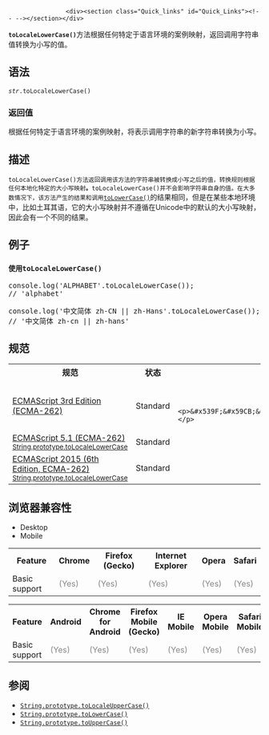 
                
                  
                    <div><section class="Quick_links" id="Quick_Links"><!-- --></section></div>

<p><strong><code>toLocaleLowerCase()</code></strong>&#x65B9;&#x6CD5;&#x6839;&#x636E;&#x4EFB;&#x4F55;&#x7279;&#x5B9A;&#x4E8E;&#x8BED;&#x8A00;&#x73AF;&#x5883;&#x7684;&#x6848;&#x4F8B;&#x6620;&#x5C04;&#xFF0C;&#x8FD4;&#x56DE;&#x8C03;&#x7528;&#x5B57;&#x7B26;&#x4E32;&#x503C;&#x8F6C;&#x6362;&#x4E3A;&#x5C0F;&#x5199;&#x7684;&#x503C;&#x3002;</p>

<h2 id="&#x8BED;&#x6CD5;">&#x8BED;&#x6CD5;</h2>

<pre class="syntaxbox"><code><var>str</var>.toLocaleLowerCase()</code></pre>

<h3 id="&#x8FD4;&#x56DE;&#x503C;">&#x8FD4;&#x56DE;&#x503C;</h3>

<p>&#x6839;&#x636E;&#x4EFB;&#x4F55;&#x7279;&#x5B9A;&#x4E8E;&#x8BED;&#x8A00;&#x73AF;&#x5883;&#x7684;&#x6848;&#x4F8B;&#x6620;&#x5C04;&#xFF0C;&#x5C06;&#x8868;&#x793A;&#x8C03;&#x7528;&#x5B57;&#x7B26;&#x4E32;&#x7684;&#x65B0;&#x5B57;&#x7B26;&#x4E32;&#x8F6C;&#x6362;&#x4E3A;&#x5C0F;&#x5199;&#x3002;</p>

<h2 id="&#x63CF;&#x8FF0;">&#x63CF;&#x8FF0;</h2>

<p><code>toLocaleLowerCase()&#x65B9;&#x6CD5;&#x8FD4;&#x56DE;&#x8C03;&#x7528;&#x8BE5;&#x65B9;&#x6CD5;&#x7684;&#x5B57;&#x7B26;&#x4E32;&#x88AB;&#x8F6C;&#x6362;&#x6210;&#x5C0F;&#x5199;&#x4E4B;&#x540E;&#x7684;&#x503C;&#xFF0C;&#x8F6C;&#x6362;&#x89C4;&#x5219;&#x6839;&#x636E;&#x4EFB;&#x4F55;&#x672C;&#x5730;&#x5316;&#x7279;&#x5B9A;&#x7684;&#x5927;&#x5C0F;&#x5199;&#x6620;&#x5C04;</code><strong><code>&#x3002;</code></strong><code>toLocaleLowerCase()&#x5E76;&#x4E0D;&#x4F1A;&#x5F71;&#x54CD;&#x5B57;&#x7B26;&#x4E32;&#x81EA;&#x8EAB;&#x7684;&#x503C;&#x3002;&#x5728;&#x5927;&#x591A;&#x6570;&#x60C5;&#x51B5;&#x4E0B;&#xFF0C;&#x8BE5;&#x65B9;&#x6CD5;&#x4EA7;&#x751F;&#x7684;&#x7ED3;&#x679C;&#x548C;&#x8C03;&#x7528;</code><a title="toLowerCase()&#xA0;&#x4F1A;&#x5C06;&#x8C03;&#x7528;&#x8BE5;&#x65B9;&#x6CD5;&#x7684;&#x5B57;&#x7B26;&#x4E32;&#x503C;&#x8F6C;&#x4E3A;&#x5C0F;&#x5199;&#x5F62;&#x5F0F;&#xFF0C;&#x5E76;&#x8FD4;&#x56DE;&#x3002;" href="/zh-CN/docs/Web/JavaScript/Reference/Global_Objects/String/toLowerCase"><code>toLowerCase()</code></a>&#x7684;&#x7ED3;&#x679C;&#x76F8;&#x540C;&#xFF0C;&#x4F46;&#x662F;&#x5728;&#x67D0;&#x4E9B;&#x672C;&#x5730;&#x73AF;&#x5883;&#x4E2D;&#xFF0C;&#x6BD4;&#x5982;&#x571F;&#x8033;&#x5176;&#x8BED;&#xFF0C;&#x5B83;&#x7684;&#x5927;&#x5C0F;&#x5199;&#x6620;&#x5C04;&#x5E76;&#x4E0D;&#x9075;&#x5FAA;&#x5728;Unicode&#x4E2D;&#x7684;&#x9ED8;&#x8BA4;&#x7684;&#x5927;&#x5C0F;&#x5199;&#x6620;&#x5C04;&#xFF0C;&#x56E0;&#x6B64;&#x4F1A;&#x6709;&#x4E00;&#x4E2A;&#x4E0D;&#x540C;&#x7684;&#x7ED3;&#x679C;&#x3002;</p>

<h2 id="&#x4F8B;&#x5B50;">&#x4F8B;&#x5B50;</h2>

<h3 id="&#x4F7F;&#x7528;toLocaleLowerCase()"><code><font face="Open Sans, Arial, sans-serif">&#x4F7F;&#x7528;</font>toLocaleLowerCase()</code></h3>

<pre class="brush: js">console.log(&apos;ALPHABET&apos;.toLocaleLowerCase()); 
// &apos;alphabet&apos;

console.log(&apos;&#x4E2D;&#x6587;&#x7B80;&#x4F53; zh-CN || zh-Hans&apos;.toLocaleLowerCase());
// &apos;&#x4E2D;&#x6587;&#x7B80;&#x4F53; zh-cn || zh-hans&apos;
</pre>

<h2 id="&#x89C4;&#x8303;">&#x89C4;&#x8303;</h2>

<table class="standard-table">
 <tbody>
  <tr>
   <th scope="col">&#x89C4;&#x8303;</th>
   <th scope="col">&#x72B6;&#x6001;</th>
   <th scope="col">&#x6CE8;&#x91CA;</th>
  </tr>
  <tr>
   <td><a lang="en" hreflang="en" class="external" href="http://www.ecma-international.org/publications/files/ECMA-ST-ARCH/ECMA-262,%203rd%20edition,%20December%201999.pdf" title="ECMAScript 3rd Edition (ECMA-262)">ECMAScript 3rd Edition (ECMA-262)</a></td>
   <td><span class="spec-Standard">Standard</span></td>
   <td>
    <p>&#xA0;</p>

    <p>&#x539F;&#x59CB;&#x5B9A;&#x4E49;&#x3002;&#x5728;JavaScript1.2&#x4E2D;&#x5B9E;&#x73B0;&#x3002;</p>
   </td>
  </tr>
  <tr>
   <td><a lang="en" hreflang="en" href="http://www.ecma-international.org/ecma-262/5.1/#sec-15.5.4.17" class="external">ECMAScript 5.1 (ECMA-262)<br><small lang="zh-CN">String.prototype.toLocaleLowerCase</small></a></td>
   <td><span class="spec-Standard">Standard</span></td>
   <td>&#xA0;</td>
  </tr>
  <tr>
   <td><a lang="en" hreflang="en" href="http://www.ecma-international.org/ecma-262/6.0/#sec-string.prototype.tolocalelowercase" class="external">ECMAScript 2015 (6th Edition, ECMA-262)<br><small lang="zh-CN">String.prototype.toLocaleLowerCase</small></a></td>
   <td><span class="spec-Standard">Standard</span></td>
   <td>&#xA0;</td>
  </tr>
 </tbody>
</table>

<h2 id="&#x6D4F;&#x89C8;&#x5668;&#x517C;&#x5BB9;&#x6027;">&#x6D4F;&#x89C8;&#x5668;&#x517C;&#x5BB9;&#x6027;</h2>

<div><div class="htab">
    <a name="AutoCompatibilityTable" id="AutoCompatibilityTable"></a>
    <ul>
        <li class="selected"><a>Desktop</a></li>
        <li><a>Mobile</a></li>
    </ul>
</div></div>

<div id="compat-desktop">
<table class="compat-table">
 <tbody>
  <tr>
   <th>Feature</th>
   <th>Chrome</th>
   <th>Firefox (Gecko)</th>
   <th>Internet Explorer</th>
   <th>Opera</th>
   <th>Safari</th>
  </tr>
  <tr>
   <td>Basic support</td>
   <td><span title="Please update this with the earliest version of support." style="color: #888;">(Yes)</span></td>
   <td><span title="Please update this with the earliest version of support." style="color: #888;">(Yes)</span></td>
   <td><span title="Please update this with the earliest version of support." style="color: #888;">(Yes)</span></td>
   <td><span title="Please update this with the earliest version of support." style="color: #888;">(Yes)</span></td>
   <td><span title="Please update this with the earliest version of support." style="color: #888;">(Yes)</span></td>
  </tr>
 </tbody>
</table>
</div>

<div id="compat-mobile">
<table class="compat-table">
 <tbody>
  <tr>
   <th>Feature</th>
   <th>Android</th>
   <th>Chrome for Android</th>
   <th>Firefox Mobile (Gecko)</th>
   <th>IE Mobile</th>
   <th>Opera Mobile</th>
   <th>Safari Mobile</th>
  </tr>
  <tr>
   <td>Basic support</td>
   <td><span title="Please update this with the earliest version of support." style="color: #888;">(Yes)</span></td>
   <td><span title="Please update this with the earliest version of support." style="color: #888;">(Yes)</span></td>
   <td><span title="Please update this with the earliest version of support." style="color: #888;">(Yes)</span></td>
   <td><span title="Please update this with the earliest version of support." style="color: #888;">(Yes)</span></td>
   <td><span title="Please update this with the earliest version of support." style="color: #888;">(Yes)</span></td>
   <td><span title="Please update this with the earliest version of support." style="color: #888;">(Yes)</span></td>
  </tr>
 </tbody>
</table>
</div>

<h2 id="&#x53C2;&#x9605;">&#x53C2;&#x9605;</h2>

<ul>
 <li><a title="toLocaleUpperCase()&#xA0;&#x4F7F;&#x7528;&#x672C;&#x5730;&#x5316;&#xFF08;locale-specific&#xFF09;&#x7684;&#x5927;&#x5C0F;&#x5199;&#x6620;&#x5C04;&#x89C4;&#x5219;&#x5C06;&#x8F93;&#x5165;&#x7684;&#x5B57;&#x7B26;&#x4E32;&#x8F6C;&#x5316;&#x6210;&#x5927;&#x5199;&#x5F62;&#x5F0F;&#x5E76;&#x8FD4;&#x56DE;&#x7ED3;&#x679C;&#x5B57;&#x7B26;&#x4E32;&#x3002;" href="/zh-CN/docs/Web/JavaScript/Reference/Global_Objects/String/toLocaleUpperCase"><code>String.prototype.toLocaleUpperCase()</code></a></li>
 <li><a title="toLowerCase()&#xA0;&#x4F1A;&#x5C06;&#x8C03;&#x7528;&#x8BE5;&#x65B9;&#x6CD5;&#x7684;&#x5B57;&#x7B26;&#x4E32;&#x503C;&#x8F6C;&#x4E3A;&#x5C0F;&#x5199;&#x5F62;&#x5F0F;&#xFF0C;&#x5E76;&#x8FD4;&#x56DE;&#x3002;" href="/zh-CN/docs/Web/JavaScript/Reference/Global_Objects/String/toLowerCase"><code>String.prototype.toLowerCase()</code></a></li>
 <li><a title="toUpperCase()&#xA0;&#x5C06;&#x8C03;&#x7528;&#x8BE5;&#x65B9;&#x6CD5;&#x7684;&#x5B57;&#x7B26;&#x4E32;&#x503C;&#x8F6C;&#x6362;&#x4E3A;&#x5927;&#x5199;&#x5F62;&#x5F0F;&#xFF0C;&#x5E76;&#x8FD4;&#x56DE;&#x3002;" href="/zh-CN/docs/Web/JavaScript/Reference/Global_Objects/String/toUpperCase"><code>String.prototype.toUpperCase()</code></a></li>
</ul>
                  
                
              